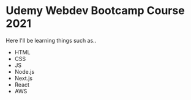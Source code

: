 # Udemy Webdev Bootcamp Course 2021

Here I'll be learning things such as..
- HTML
- CSS
- JS
- Node.js
- Next.js
- React
- AWS